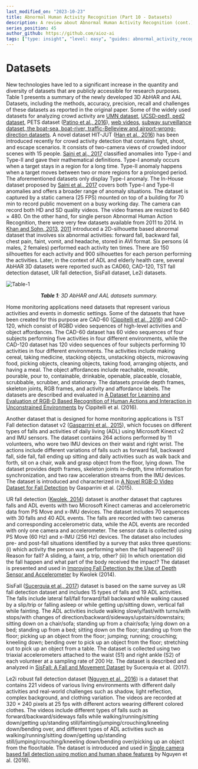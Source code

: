 ```yaml
---  
last_modified_on: "2023-10-23"
title: Abnormal Human Activity Recognition (Part 10 - Datasets)
description: A review about Abnormal Human Activity Recognition (cont.).
series_position: 45
author_github: https://github.com/aioz-ai
tags: ["type: insight", "level: easy", "guides: abnormal_activity_recognition"]
---  
```

# Datasets

New technologies have led to a significant increase in the quantity and diversity of datasets that are publicly accessible for research purposes. Table 1 presents a summary of the newly developed 3D AbHAR and AAL Datasets, including the methods, accuracy, precision, recall and challenges of these datasets as reported in the original paper. Some of the widely used datasets for analyzing crowd activity are [UMN dataset](http://mha.cs.umn.edu/proj_events.shtml#crowd), [UCSD-ped1, ped2 dataset](http://www.svcl.ucsd.edu/projects/anomaly/dataset.htm), PETS dataset ([Patino et al., 2016](https://ieeexplore.ieee.org/document/7789647)), [web videos](https://www.crcv.ucf.edu/projects/Abnormal_Crowd/#WebDataset), [subway surveillance dataset, the boat-sea, boat-river, traffic-Belleview and airport-wrong-direction datasets](https://vision.eecs.yorku.ca/research/anomalous-behaviour-data/). A novel dataset HIT-JUT ([Han et al., 2016](https://www.sciencedirect.com/science/article/abs/pii/S0925231215008942)) has been introduced recently for crowd activity detection that contains fight, shoot, and escape scenarios. It consists of two-camera views of crowded indoor scenes with 15 people. [Saini et al., 2017](https://link.springer.com/chapter/10.1007/978-981-10-2104-6_24) classified anomalies into Type-I and Type-II and gave their mathematical definitions. Type-I anomaly occurs when a target stays in a region for a long time. Type-II anomaly happens when a target moves between two or more regions for a prolonged period. The aforementioned datasets only display Type-I anomaly. The In-House dataset proposed by [Saini et al., 2017](https://link.springer.com/chapter/10.1007/978-981-10-2104-6_24) covers both Type-I and Type-II anomalies and offers a broader range of anomaly situations. The dataset is captured by a static camera (25 FPS) mounted on top of a building for 70 min to record public movement on a busy working day. The camera can record both HD and SD quality videos. The video frames are resized to 640 × 480. On the other hand, for single person Abnormal Human Action Recognition, there were very few datasets available from 2011 to 2014. In [Khan and Sohn, 2013](https://link.springer.com/article/10.1007/s00607-012-0216-x), [2011](https://ieeexplore.ieee.org/document/6131162) introduced a 2D-silhouette based abnormal dataset that involves six abnormal activities: forward fall, backward fall, chest pain, faint, vomit, and headache, stored in AVI format. Six persons (4 males, 2 females) performed each activity ten times. There are 150 silhouettes for each activity and 900 silhouettes for each person performing the activities. Later, in the context of ADL and elderly health care, several AbHAR 3D datasets were reported such as CAD60, CAD-120, TST fall detection dataset, UR fall detection, SisFall dataset, Le2i datasets.

![Table-1](https://vision.aioz.io/thumbnail/f4f86d597f254f64996a/1024/part10-table1.jpg) *<center>**Table 1**: 3D AbHAR and AAL datasets summary.</center>*

Home monitoring applications need datasets that represent various activities and events in domestic settings. Some of the datasets that have been created for this purpose are CAD-60 ([Cippitelli et al., 2016](https://www.hindawi.com/journals/cin/2016/4351435/)) and CAD-120, which consist of RGBD video sequences of high-level activities and object affordances. The CAD-60 dataset has 60 video sequences of four subjects performing five activities in four different environments, while the CAD-120 dataset has 120 video sequences of four subjects performing 10 activities in four different environments. The activities include making cereal, taking medicine, stacking objects, unstacking objects, microwaving food, picking objects, cleaning objects, taking food, arranging objects, and having a meal. The object affordances include reachable, movable, pourable, pour to, containable, drinkable, openable, placeable, closable, scrubbable, scrubber, and stationary. The datasets provide depth frames, skeleton joints, RGB frames, and activity and affordance labels. The datasets are described and evaluated in [A Dataset for Learning and Evaluation of RGB-D Based Recognition of Human Actions and Interaction in Unconstrained Environments](https://www.hindawi.com/journals/cin/2016/4351435/) by Cippitelli et al. (2016).

Another dataset that is designed for home monitoring applications is TST Fall detection dataset v2 ([Gasparrini et al., 2015](https://ieeexplore.ieee.org/document/7284881)), which focuses on different types of falls and activities of daily living (ADL) using Microsoft Kinect v2 and IMU sensors. The dataset contains 264 actions performed by 11 volunteers, who wore two IMU devices on their waist and right wrist. The actions include different variations of falls such as forward fall, backward fall, side fall, fall ending up sitting and daily activities such as walk back and forth, sit on a chair, walk and grasp object from the floor, lying down. The dataset provides depth frames, skeleton joints in-depth, time information for synchronization, and two raw acceleration streams from the IMU devices. The dataset is introduced and characterized in [A Novel RGB-D Video Dataset for Fall Detection](https://ieeexplore.ieee.org/document/7284881) by Gasparrini et al. (2015).

UR fall detection ([Kwolek, 2014](https://www.sciencedirect.com/science/article/abs/pii/S0925231215007572)) dataset is another dataset that captures falls and ADL events with two Microsoft Kinect cameras and accelerometric data from PS Move and x-IMU devices. The dataset includes 70 sequences with 30 falls and 40 ADL events. The falls are recorded with two cameras and corresponding accelerometric data, while the ADL events are recorded with only one camera and accelerometer. The sensor data is collected using PS Move (60 Hz) and x-IMU (256 Hz) devices. The dataset also includes pre- and post-fall situations identified by a survey that asks three questions: (i) which activity the person was performing when the fall happened? (ii) Reason for fall? A sliding, a faint, a trip, other? (iii) In which orientation did the fall happen and what part of the body received the impact? The dataset is presented and used in [Improving Fall Detection by the Use of Depth Sensor and Accelerometer](https://www.sciencedirect.com/science/article/abs/pii/S0925231215007572) by Kwolek (2014).

SisFall ([Sucerquia et al., 2017](https://www.mdpi.com/1424-8220/17/1/198)) dataset is based on the same survey as UR fall detection dataset and includes 15 types of falls and 19 ADL activities. The falls include lateral fall/fall forward/fall backward while walking caused by a slip/trip or falling asleep or while getting up/sitting down, vertical fall while fainting. The ADL activities include walking slowly/fast/with turns/with stops/with changes of direction/backward/sideways/upstairs/downstairs; sitting down on a chair/sofa; standing up from a chair/sofa; lying down on a bed; standing up from a bed; sitting down on the floor; standing up from the floor; picking up an object from the floor; jumping; running; crouching; kneeling down; bending over to pick up an object from the floor; stretching out to pick up an object from a table. The dataset is collected using two triaxial accelerometers attached to the waist (S1) and right ankle (S2) of each volunteer at a sampling rate of 200 Hz. The dataset is described and analyzed in [SisFall: A Fall and Movement Dataset](https://www.mdpi.com/1424-8220/17/1/198) by Sucerquia et al. (2017).

Le2i robust fall detection dataset ([Nguyen et al., 2016](https://dl.acm.org/doi/10.1145/3011077.3011103)) is a dataset that contains 221 videos of various living environments with different daily activities and real-world challenges such as shadow, light reflection, complex background, and clothing variation. The videos are recorded at 320 × 240 pixels at 25 fps with different actors wearing different colored clothes. The videos include different types of falls such as forward/backward/sideways falls while walking/running/sitting down/getting up/standing still/fainting/jumping/crouching/kneeling down/bending over, and different types of ADL activities such as walking/running/sitting down/getting up/standing still/jumping/crouching/kneeling down/bending over/picking up an object from the floor/table. The dataset is introduced and used in [Single camera based fall detection using motion and human shape features](https://dl.acm.org/doi/10.1145/3011077.3011103) by Nguyen et al. (2016).
